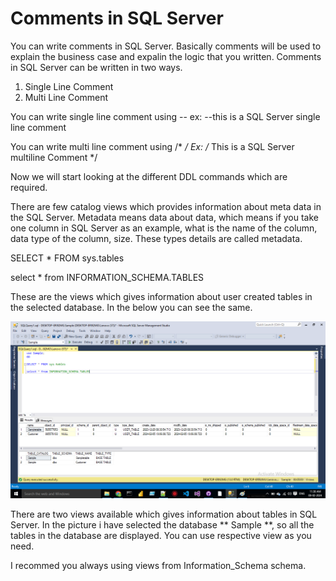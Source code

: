 # Comments in SQL Server
  You can write comments in SQL Server. Basically comments will be used to explain the business case and expalin the logic that you written.
  Comments in SQL Server can be written in two ways.
  1. Single Line Comment
  2. Multi Line Comment

You can write single line comment using --
ex: --this is a SQL Server single line comment

You can write multi line comment using /*  */
Ex: /* This is a SQL Server multiline Comment */

Now we will start looking at the different DDL commands which are required.

There are few catalog views which provides information about meta data in the SQL Server. Metadata means data about data, which means if you take one column in SQL Server as an example, what is the name of the column, data type of the column, size. These types details are called metadata.

SELECT * FROM sys.tables

select * from INFORMATION_SCHEMA.TABLES

These are the views which gives information about user created tables in the selected database. In the below you can see the same.

![User Tables in a data](https://github.com/bodempudi/CodeSnippets/blob/master/images/SQLServer/User%20tables.png)

There are two views available which gives information about tables in SQL Server. In the picture i have selected the database ** Sample **, so all the tables
in the database are displayed. You can use respective view as you need.

I recommed you always using views from Information_Schema schema.












